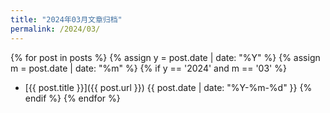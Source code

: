 ```yaml
---
title: "2024年03月文章归档"
permalink: /2024/03/
---
```


{% for post in posts %}
  {% assign y = post.date | date: "%Y" %}
  {% assign m = post.date | date: "%m" %}
  {% if y == '2024' and m == '03' %}
  - [{{ post.title }}]({{ post.url }}) <span>{{ post.date | date: "%Y-%m-%d" }}</span>
  {% endif %}
{% endfor %}


